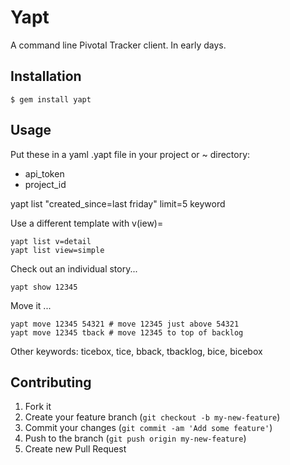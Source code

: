 # Yapt

A command line Pivotal Tracker client. In early days.

## Installation

    $ gem install yapt

## Usage

Put these in a yaml .yapt file in your project or ~ directory:

* api_token
* project_id

yapt list "created_since=last friday" limit=5 keyword

Use a different template with v(iew)=

```
yapt list v=detail
yapt list view=simple
```

Check out an individual story...

```
yapt show 12345
```

Move it ...

```
yapt move 12345 54321 # move 12345 just above 54321
yapt move 12345 tback # move 12345 to top of backlog
```

Other keywords: ticebox, tice, bback, tbacklog, bice, bicebox

## Contributing

1. Fork it
2. Create your feature branch (`git checkout -b my-new-feature`)
3. Commit your changes (`git commit -am 'Add some feature'`)
4. Push to the branch (`git push origin my-new-feature`)
5. Create new Pull Request
